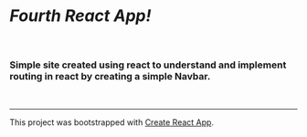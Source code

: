 # *Fourth React App!*

</br>

### Simple site created using react to understand and implement routing in react by creating a simple Navbar.

</br>

---

This project was bootstrapped with [Create React App](https://github.com/facebook/create-react-app).
